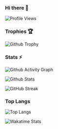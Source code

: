 ### Hi there 👋

<!--
**AjmalShajahan/AjmalShajahan** is a ✨ _special_ ✨ repository because its `README.md` (this file) appears on your GitHub profile.

Here are some ideas to get you started:

- 🔭 I’m currently working on ...
- 🌱 I’m currently learning ...
- 👯 I’m looking to collaborate on ...
- 🤔 I’m looking for help with ...
- 💬 Ask me about ...
- 📫 How to reach me: ...
- 😄 Pronouns: ...
- ⚡ Fun fact: ...
-->

![Profile Views](https://hits.seeyoufarm.com/api/count/incr/badge.svg?url=https%3A%2F%2Fgithub.com%2FAjmalShajahan&count_bg=%230088CC&title_bg=%23000000&icon=&icon_color=%23E7E7E7&title=Profile+Views&edge_flat=true)


### Trophies 🏆

![Github Trophy](https://github-profile-trophy.vercel.app/?username=AjmalShajahan&theme=dracula)


### Stats ⚡️

![Github Activity Graph](https://activity-graph.herokuapp.com/graph?username=AjmalShajahan&custom_title=Activity+Graph&theme=dracula)

![Github Stats](https://github-readme-stats.vercel.app/api?username=AjmalShajahan&show_icons=true&title_color=0088CC&custom_title=GitHub+Stats&icon_color=0088CC&include_all_commits=true&theme=dracula&cache_seconds=86400&count_private=true)

![GitHub Streak](http://github-readme-streak-stats.herokuapp.com?user=AjmalShajahan&theme=dracula)


### Top Langs
![Top Langs](https://github-readme-stats.vercel.app/api/top-langs/?username=AjmalShajahan&show_icons=true&title_color=0088CC&icon_color=0088CC&include_all_commits=true&theme=dracula&cache_seconds=86400&count_private=true&layout=compact&langs_count=10)

![Wakatime Stats](https://github-readme-stats.vercel.app/api/wakatime?username=AjmalShajahan&theme=dracula&layout=compact)



